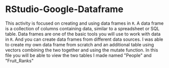 # RStudio-Google-Dataframe
This activity is focused on creating and using data frames in `R`. A data frame is a collection of columns containing data, similar to a spreadsheet or SQL table. Data frames are one of the basic tools you will use to work with data in `R`. And you can create data frames from different data sources.
I was able to create my own data frame from scratch and an additional table using vectors combining the two together and using the mutate function.
In this file you will be able to view the two tables I made named "People" and "Fruit_Ranks"
